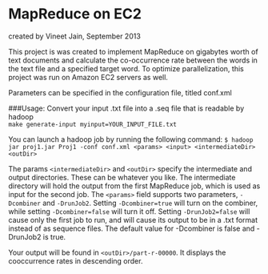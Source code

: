 MapReduce on EC2
================
created by Vineet Jain, September 2013

This project is was created to implement MapReduce on gigabytes worth of text documents and calculate the co-occurrence
rate between the words in the text file and a specified target word. To optimize parallelization, this project was run
on Amazon EC2 servers as well.

Parameters can be specified in the configuration file, titled conf.xml

###Usage:
Convert your input .txt file into a .seq file that is readable by hadoop  
`make generate-input myinput=YOUR_INPUT_FILE.txt`

You can launch a hadoop job by running the following command:
`$ hadoop jar proj1.jar Proj1 -conf conf.xml <params> <input> <intermediateDir> <outDir>`

The params `<intermediateDir>` and `<outDir>` specify the intermediate and output directories. These can be whatever you like. The intermediate directory will hold the output from the first MapReduce job, which is used as input for the second job. The `<params>` field supports two parameters, `-Dcombiner` and `-DrunJob2`. Setting `-Dcombiner=true` will turn on the combiner, while setting `-Dcombiner=false` will turn it off. Setting `-DrunJob2=false` will cause only the first job to run, and will cause its output to be in a .txt format instead of as sequence files. The default value for -Dcombiner is false and -DrunJob2 is true.

Your output will be found in `<outDir>/part-r-00000`. It displays the cooccurrence rates in descending order.

